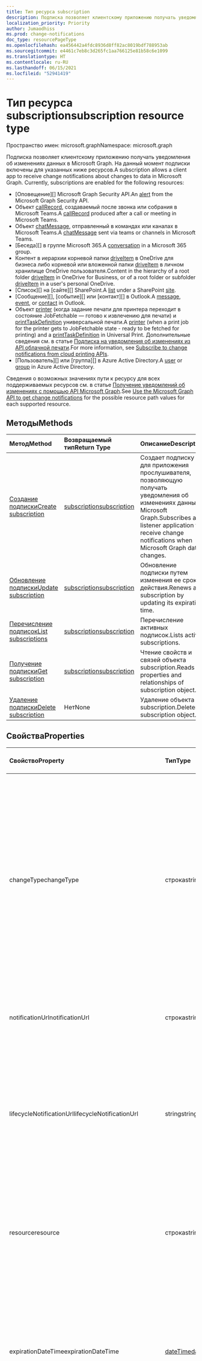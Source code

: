 ```yaml
---
title: Тип ресурса subscription
description: Подписка позволяет клиентскому приложению получать уведомления об изменениях данных в Microsoft Graph. На данный момент подписки включены для указанных ниже ресурсов.
localization_priority: Priority
author: Jumaodhiss
ms.prod: change-notifications
doc_type: resourcePageType
ms.openlocfilehash: ea456442a4fdc8936d8ff82ac8019bdf788953ab
ms.sourcegitcommit: e4461c7eb8c3d265fc1aa766125e81b58c6e1099
ms.translationtype: HT
ms.contentlocale: ru-RU
ms.lasthandoff: 06/15/2021
ms.locfileid: "52941419"
---
```

# <a name="subscription-resource-type"></a><span data-ttu-id="02319-104">Тип ресурса subscription</span><span class="sxs-lookup"><span data-stu-id="02319-104">subscription resource type</span></span>

<span data-ttu-id="02319-105">Пространство имен: microsoft.graph</span><span class="sxs-lookup"><span data-stu-id="02319-105">Namespace: microsoft.graph</span></span>

<span data-ttu-id="02319-p102">Подписка позволяет клиентскому приложению получать уведомления об изменениях данных в Microsoft Graph. На данный момент подписки включены для указанных ниже ресурсов.</span><span class="sxs-lookup"><span data-stu-id="02319-p102">A subscription allows a client app to receive change notifications about changes to data in Microsoft Graph. Currently, subscriptions are enabled for the following resources:</span></span>

- <span data-ttu-id="02319-108">[Оповещение][] Microsoft Graph Security API.</span><span class="sxs-lookup"><span data-stu-id="02319-108">An [alert][] from the Microsoft Graph Security API.</span></span>
- <span data-ttu-id="02319-109">Объект [callRecord][], создаваемый после звонка или собрания в Microsoft Teams.</span><span class="sxs-lookup"><span data-stu-id="02319-109">A [callRecord][] produced after a call or meeting in Microsoft Teams.</span></span>
- <span data-ttu-id="02319-110">Объект [chatMessage][], отправленный в командах или каналах в Microsoft Teams.</span><span class="sxs-lookup"><span data-stu-id="02319-110">A [chatMessage][] sent via teams or channels in Microsoft Teams.</span></span>
- <span data-ttu-id="02319-111">[Беседа][] в группе Microsoft 365.</span><span class="sxs-lookup"><span data-stu-id="02319-111">A [conversation][] in a Microsoft 365 group.</span></span>
- <span data-ttu-id="02319-112">Контент в иерархии корневой папки [driveItem][] в OneDrive для бизнеса либо корневой или вложенной папки [driveItem][] в личном хранилище OneDrive пользователя.</span><span class="sxs-lookup"><span data-stu-id="02319-112">Content in the hierarchy of a root folder [driveItem][] in OneDrive for Business, or of a root folder or subfolder [driveItem][] in a user's personal OneDrive.</span></span>
- <span data-ttu-id="02319-113">[Список][] на [сайте][] SharePoint.</span><span class="sxs-lookup"><span data-stu-id="02319-113">A [list][] under a SharePoint [site][].</span></span>
- <span data-ttu-id="02319-114">[Сообщение][], [событие][] или [контакт][] в Outlook.</span><span class="sxs-lookup"><span data-stu-id="02319-114">A [message][], [event][], or [contact][] in Outlook.</span></span>
- <span data-ttu-id="02319-115">Объект [printer][] (когда задание печати для принтера переходит в состояние JobFetchable — готово к извлечению для печати) и [printTaskDefinition][] универсальной печати.</span><span class="sxs-lookup"><span data-stu-id="02319-115">A [printer][] (when a print job for the printer gets to JobFetchable state - ready to be fetched for printing) and a [printTaskDefinition][] in Universal Print.</span></span> <span data-ttu-id="02319-116">Дополнительные сведения см. в статье [Подписка на уведомления об изменениях из API облачной печати](/graph/universal-print-webhook-notifications).</span><span class="sxs-lookup"><span data-stu-id="02319-116">For more information, see [Subscribe to change notifications from cloud printing APIs](/graph/universal-print-webhook-notifications).</span></span>
- <span data-ttu-id="02319-117">[Пользователь][] или [группа][] в Azure Active Directory.</span><span class="sxs-lookup"><span data-stu-id="02319-117">A [user][] or [group][] in Azure Active Directory.</span></span>

<span data-ttu-id="02319-118">Сведения о возможных значениях пути к ресурсу для всех поддерживаемых ресурсов см. в статье [Получение уведомлений об изменениях с помощью API Microsoft Graph](webhooks.md).</span><span class="sxs-lookup"><span data-stu-id="02319-118">See [Use the Microsoft Graph API to get change notifications](webhooks.md) for the possible resource path values for each supported resource.</span></span>

## <a name="methods"></a><span data-ttu-id="02319-119">Методы</span><span class="sxs-lookup"><span data-stu-id="02319-119">Methods</span></span>

| <span data-ttu-id="02319-120">Метод</span><span class="sxs-lookup"><span data-stu-id="02319-120">Method</span></span> | <span data-ttu-id="02319-121">Возвращаемый тип</span><span class="sxs-lookup"><span data-stu-id="02319-121">Return Type</span></span> | <span data-ttu-id="02319-122">Описание</span><span class="sxs-lookup"><span data-stu-id="02319-122">Description</span></span> |
|:-------|:------------|:------------|
| [<span data-ttu-id="02319-123">Создание подписки</span><span class="sxs-lookup"><span data-stu-id="02319-123">Create subscription</span></span>](../api/subscription-post-subscriptions.md) | [<span data-ttu-id="02319-124">subscription</span><span class="sxs-lookup"><span data-stu-id="02319-124">subscription</span></span>](subscription.md) | <span data-ttu-id="02319-125">Создает подписку для приложения прослушивателя, позволяющую получать уведомления об изменениях данных в Microsoft Graph.</span><span class="sxs-lookup"><span data-stu-id="02319-125">Subscribes a listener application to receive change notifications when Microsoft Graph data changes.</span></span> |
| [<span data-ttu-id="02319-126">Обновление подписки</span><span class="sxs-lookup"><span data-stu-id="02319-126">Update subscription</span></span>](../api/subscription-update.md) | [<span data-ttu-id="02319-127">subscription</span><span class="sxs-lookup"><span data-stu-id="02319-127">subscription</span></span>](subscription.md) | <span data-ttu-id="02319-128">Обновление подписки путем изменения ее срока действия.</span><span class="sxs-lookup"><span data-stu-id="02319-128">Renews a subscription by updating its expiration time.</span></span> |
| [<span data-ttu-id="02319-129">Перечисление подписок</span><span class="sxs-lookup"><span data-stu-id="02319-129">List subscriptions</span></span>](../api/subscription-list.md) | [<span data-ttu-id="02319-130">subscription</span><span class="sxs-lookup"><span data-stu-id="02319-130">subscription</span></span>](subscription.md) | <span data-ttu-id="02319-131">Перечисление активных подписок.</span><span class="sxs-lookup"><span data-stu-id="02319-131">Lists active subscriptions.</span></span> |
| [<span data-ttu-id="02319-132">Получение подписки</span><span class="sxs-lookup"><span data-stu-id="02319-132">Get subscription</span></span>](../api/subscription-get.md) | [<span data-ttu-id="02319-133">subscription</span><span class="sxs-lookup"><span data-stu-id="02319-133">subscription</span></span>](subscription.md) | <span data-ttu-id="02319-134">Чтение свойств и связей объекта subscription.</span><span class="sxs-lookup"><span data-stu-id="02319-134">Reads properties and relationships of subscription object.</span></span> |
| [<span data-ttu-id="02319-135">Удаление подписки</span><span class="sxs-lookup"><span data-stu-id="02319-135">Delete subscription</span></span>](../api/subscription-delete.md) | <span data-ttu-id="02319-136">Нет</span><span class="sxs-lookup"><span data-stu-id="02319-136">None</span></span> | <span data-ttu-id="02319-137">Удаление объекта subscription.</span><span class="sxs-lookup"><span data-stu-id="02319-137">Deletes a subscription object.</span></span> |

## <a name="properties"></a><span data-ttu-id="02319-138">Свойства</span><span class="sxs-lookup"><span data-stu-id="02319-138">Properties</span></span>

| <span data-ttu-id="02319-139">Свойство</span><span class="sxs-lookup"><span data-stu-id="02319-139">Property</span></span> | <span data-ttu-id="02319-140">Тип</span><span class="sxs-lookup"><span data-stu-id="02319-140">Type</span></span> | <span data-ttu-id="02319-141">Описание</span><span class="sxs-lookup"><span data-stu-id="02319-141">Description</span></span> | <span data-ttu-id="02319-142">Поддерживаемые ресурсы</span><span class="sxs-lookup"><span data-stu-id="02319-142">Supported Resources</span></span> |
|:---------|:-----|:------------|:--------------|
| <span data-ttu-id="02319-143">changeType</span><span class="sxs-lookup"><span data-stu-id="02319-143">changeType</span></span> | <span data-ttu-id="02319-144">строка</span><span class="sxs-lookup"><span data-stu-id="02319-144">string</span></span> | <span data-ttu-id="02319-145">Обязательный.</span><span class="sxs-lookup"><span data-stu-id="02319-145">Required.</span></span> <span data-ttu-id="02319-146">Указывает тип изменения в ресурсе, на который оформлена подписка и при возникновении которого будет создано уведомление об изменении.</span><span class="sxs-lookup"><span data-stu-id="02319-146">Indicates the type of change in the subscribed resource that will raise a change notification.</span></span> <span data-ttu-id="02319-147">Поддерживаемые значения: `created`, `updated`, `deleted`.</span><span class="sxs-lookup"><span data-stu-id="02319-147">The supported values are: `created`, `updated`, `deleted`.</span></span> <span data-ttu-id="02319-148">Вы можете объединить несколько значений, указав их в списке с разделителями-запятыми.</span><span class="sxs-lookup"><span data-stu-id="02319-148">Multiple values can be combined using a comma-separated list.</span></span><br><br><span data-ttu-id="02319-149">Примечание. Уведомления об изменении корневых элементов диска и списков поддерживают только changeType `updated`.</span><span class="sxs-lookup"><span data-stu-id="02319-149">Note: Drive root item and list change notifications support only the `updated` changeType.</span></span> <span data-ttu-id="02319-150">Уведомления об изменении пользователей и групп поддерживают changeType `updated` и `deleted`.</span><span class="sxs-lookup"><span data-stu-id="02319-150">User and group change notifications support `updated` and `deleted` changeType.</span></span> | <span data-ttu-id="02319-151">Все</span><span class="sxs-lookup"><span data-stu-id="02319-151">All</span></span> |
| <span data-ttu-id="02319-152">notificationUrl</span><span class="sxs-lookup"><span data-stu-id="02319-152">notificationUrl</span></span> | <span data-ttu-id="02319-153">строка</span><span class="sxs-lookup"><span data-stu-id="02319-153">string</span></span> | <span data-ttu-id="02319-p106">Обязательно. URL-адрес конечной точки, которая будет получать уведомления об изменениях. Этот URL-адрес должен использовать протокол HTTPS.</span><span class="sxs-lookup"><span data-stu-id="02319-p106">Required. The URL of the endpoint that will receive the change notifications. This URL must make use of the HTTPS protocol.</span></span> | <span data-ttu-id="02319-157">Все</span><span class="sxs-lookup"><span data-stu-id="02319-157">All</span></span> |
| <span data-ttu-id="02319-158">lifecycleNotificationUrl</span><span class="sxs-lookup"><span data-stu-id="02319-158">lifecycleNotificationUrl</span></span> | <span data-ttu-id="02319-159">string</span><span class="sxs-lookup"><span data-stu-id="02319-159">string</span></span> | <span data-ttu-id="02319-160">URL-адрес конечной точки, принимающей уведомления жизненного цикла, в том числе уведомления `subscriptionRemoved` и `missed`.</span><span class="sxs-lookup"><span data-stu-id="02319-160">The URL of the endpoint that receives lifecycle notifications, including `subscriptionRemoved` and `missed` notifications.</span></span> <span data-ttu-id="02319-161">Этот URL-адрес должен использовать протокол HTTPS.</span><span class="sxs-lookup"><span data-stu-id="02319-161">This URL must make use of the HTTPS protocol.</span></span> <span data-ttu-id="02319-162">Необязательно.</span><span class="sxs-lookup"><span data-stu-id="02319-162">Optional.</span></span> <br><br><span data-ttu-id="02319-163">[Дополнительные сведения](/graph/webhooks-lifecycle) об использовании уведомлений жизненного цикла ресурсами Outlook.</span><span class="sxs-lookup"><span data-stu-id="02319-163">[Read more](/graph/webhooks-lifecycle) about how Outlook resources use lifecycle notifications.</span></span> | <span data-ttu-id="02319-164">Все</span><span class="sxs-lookup"><span data-stu-id="02319-164">All</span></span> |
| <span data-ttu-id="02319-165">resource</span><span class="sxs-lookup"><span data-stu-id="02319-165">resource</span></span> | <span data-ttu-id="02319-166">строка</span><span class="sxs-lookup"><span data-stu-id="02319-166">string</span></span> | <span data-ttu-id="02319-167">Обязательное.</span><span class="sxs-lookup"><span data-stu-id="02319-167">Required.</span></span> <span data-ttu-id="02319-168">Указывает ресурс, для которого будут отслеживаться изменения.</span><span class="sxs-lookup"><span data-stu-id="02319-168">Specifies the resource that will be monitored for changes.</span></span> <span data-ttu-id="02319-169">Не включайте базовый URL-адрес (`https://graph.microsoft.com/v1.0/`).</span><span class="sxs-lookup"><span data-stu-id="02319-169">Do not include the base URL (`https://graph.microsoft.com/v1.0/`).</span></span> <span data-ttu-id="02319-170">См. возможные [значения](webhooks.md) пути к ресурсу для всех поддерживаемых ресурсов.</span><span class="sxs-lookup"><span data-stu-id="02319-170">See the possible resource path [values](webhooks.md) for each supported resource.</span></span>| <span data-ttu-id="02319-171">Все</span><span class="sxs-lookup"><span data-stu-id="02319-171">All</span></span> |
| <span data-ttu-id="02319-172">expirationDateTime</span><span class="sxs-lookup"><span data-stu-id="02319-172">expirationDateTime</span></span> | [<span data-ttu-id="02319-173">dateTime</span><span class="sxs-lookup"><span data-stu-id="02319-173">dateTime</span></span>](https://tools.ietf.org/html/rfc3339) | <span data-ttu-id="02319-p109">Обязательно. Указывает дату и время истечения срока действия подписки на веб-перехватчик. Используется время в формате UTC, и оно может представлять собой время с момента создания подписки, которое зависит от ресурса, на который оформлена подписка.  Сведения о максимально поддерживаемом сроке подписки см. в таблице ниже.</span><span class="sxs-lookup"><span data-stu-id="02319-p109">Required. Specifies the date and time when the webhook subscription expires. The time is in UTC, and can be an amount of time from subscription creation that varies for the resource subscribed to.  See the table below for maximum supported subscription length of time.</span></span> | <span data-ttu-id="02319-178">Все</span><span class="sxs-lookup"><span data-stu-id="02319-178">All</span></span> |
| <span data-ttu-id="02319-179">clientState</span><span class="sxs-lookup"><span data-stu-id="02319-179">clientState</span></span> | <span data-ttu-id="02319-180">string</span><span class="sxs-lookup"><span data-stu-id="02319-180">string</span></span> | <span data-ttu-id="02319-181">Необязательно.</span><span class="sxs-lookup"><span data-stu-id="02319-181">Optional.</span></span> <span data-ttu-id="02319-182">Указывает значение свойства `clientState`, отправляемого службой в каждом уведомлении об изменении.</span><span class="sxs-lookup"><span data-stu-id="02319-182">Specifies the value of the `clientState` property sent by the service in each change notification.</span></span> <span data-ttu-id="02319-183">Максимальная длина — 128 символов.</span><span class="sxs-lookup"><span data-stu-id="02319-183">The maximum length is 128 characters.</span></span> <span data-ttu-id="02319-184">Клиент может проверить, пришло ли уведомление об изменении от службы, сравнив значение свойства `clientState`, отправленного с подпиской, со значением свойства `clientState`, получаемого с каждым уведомлением об изменении.</span><span class="sxs-lookup"><span data-stu-id="02319-184">The client can check that the change notification came from the service by comparing the value of the `clientState` property sent with the subscription with the value of the `clientState` property received with each change notification.</span></span> | <span data-ttu-id="02319-185">Все</span><span class="sxs-lookup"><span data-stu-id="02319-185">All</span></span> |
| <span data-ttu-id="02319-186">id</span><span class="sxs-lookup"><span data-stu-id="02319-186">id</span></span> | <span data-ttu-id="02319-187">string</span><span class="sxs-lookup"><span data-stu-id="02319-187">string</span></span> | <span data-ttu-id="02319-p111">Уникальный идентификатор для подписки. Только для чтения.</span><span class="sxs-lookup"><span data-stu-id="02319-p111">Unique identifier for the subscription. Read-only.</span></span> | <span data-ttu-id="02319-190">Все</span><span class="sxs-lookup"><span data-stu-id="02319-190">All</span></span> |
| <span data-ttu-id="02319-191">applicationId</span><span class="sxs-lookup"><span data-stu-id="02319-191">applicationId</span></span> | <span data-ttu-id="02319-192">string</span><span class="sxs-lookup"><span data-stu-id="02319-192">string</span></span> | <span data-ttu-id="02319-p112">Идентификатор приложения, использованного для создания подписки. Только для чтения.</span><span class="sxs-lookup"><span data-stu-id="02319-p112">Identifier of the application used to create the subscription. Read-only.</span></span> | <span data-ttu-id="02319-195">Все</span><span class="sxs-lookup"><span data-stu-id="02319-195">All</span></span> |
| <span data-ttu-id="02319-196">creatorId</span><span class="sxs-lookup"><span data-stu-id="02319-196">creatorId</span></span> | <span data-ttu-id="02319-197">string</span><span class="sxs-lookup"><span data-stu-id="02319-197">string</span></span> | <span data-ttu-id="02319-198">Идентификатор пользователя или субъекта-службы, которые создали подписку.</span><span class="sxs-lookup"><span data-stu-id="02319-198">Identifier of the user or service principal that created the subscription.</span></span> <span data-ttu-id="02319-199">Если в приложении использовались делегированные разрешения для создания подписки, это поле содержит идентификатор вошедшего пользователя, от имени которого вызвано приложение.</span><span class="sxs-lookup"><span data-stu-id="02319-199">If the app used delegated permissions to create the subscription, this field contains the id of the signed-in user the app called on behalf of.</span></span> <span data-ttu-id="02319-200">Если в приложении использовались разрешения для приложений, это поле содержит идентификатор субъекта-службы, соответствующей приложению.</span><span class="sxs-lookup"><span data-stu-id="02319-200">If the app used application permissions, this field contains the id of the service principal corresponding to the app.</span></span> <span data-ttu-id="02319-201">Только для чтения.</span><span class="sxs-lookup"><span data-stu-id="02319-201">Read-only.</span></span> | <span data-ttu-id="02319-202">Все</span><span class="sxs-lookup"><span data-stu-id="02319-202">All</span></span> |
| <span data-ttu-id="02319-203">includeResourceData</span><span class="sxs-lookup"><span data-stu-id="02319-203">includeResourceData</span></span> | <span data-ttu-id="02319-204">Boolean</span><span class="sxs-lookup"><span data-stu-id="02319-204">Boolean</span></span> | <span data-ttu-id="02319-205">Если присвоено значение `true`, уведомления об изменениях [включают данные ресурса](/graph/webhooks-with-resource-data) (например, содержимое сообщения чата).</span><span class="sxs-lookup"><span data-stu-id="02319-205">When set to `true`, change notifications [include resource data](/graph/webhooks-with-resource-data) (such as content of a chat message).</span></span> <span data-ttu-id="02319-206">Необязательно.</span><span class="sxs-lookup"><span data-stu-id="02319-206">Optional.</span></span> | <span data-ttu-id="02319-207">Все</span><span class="sxs-lookup"><span data-stu-id="02319-207">All</span></span> |
| <span data-ttu-id="02319-208">encryptionCertificate</span><span class="sxs-lookup"><span data-stu-id="02319-208">encryptionCertificate</span></span> | <span data-ttu-id="02319-209">string</span><span class="sxs-lookup"><span data-stu-id="02319-209">string</span></span> | <span data-ttu-id="02319-210">Представление в кодировке Base64 сертификата с открытым ключом, используемое для шифрования данных ресурса в уведомлениях об изменениях.</span><span class="sxs-lookup"><span data-stu-id="02319-210">A base64-encoded representation of a certificate with a public key used to encrypt resource data in change notifications.</span></span> <span data-ttu-id="02319-211">Необязательно.</span><span class="sxs-lookup"><span data-stu-id="02319-211">Optional.</span></span> <span data-ttu-id="02319-212">Обязательно, если **includeResourceData** имеет значение true.</span><span class="sxs-lookup"><span data-stu-id="02319-212">Required when **includeResourceData** is true.</span></span> | <span data-ttu-id="02319-213">Все</span><span class="sxs-lookup"><span data-stu-id="02319-213">All</span></span> |
| <span data-ttu-id="02319-214">encryptionCertificateId</span><span class="sxs-lookup"><span data-stu-id="02319-214">encryptionCertificateId</span></span> | <span data-ttu-id="02319-215">string</span><span class="sxs-lookup"><span data-stu-id="02319-215">string</span></span> | <span data-ttu-id="02319-p116">Предоставляемый приложением настраиваемый идентификатор, помогающий определить сертификат, необходимый для расшифровки данных ресурса. Необязательный.</span><span class="sxs-lookup"><span data-stu-id="02319-p116">A custom app-provided identifier to help identify the certificate needed to decrypt resource data. Optional.</span></span>| <span data-ttu-id="02319-218">Все</span><span class="sxs-lookup"><span data-stu-id="02319-218">All</span></span> |
| <span data-ttu-id="02319-219">latestSupportedTlsVersion</span><span class="sxs-lookup"><span data-stu-id="02319-219">latestSupportedTlsVersion</span></span> | <span data-ttu-id="02319-220">Строка</span><span class="sxs-lookup"><span data-stu-id="02319-220">String</span></span> | <span data-ttu-id="02319-221">Указывает последнюю версию протокола TLS, поддерживаемую конечной точкой уведомлений, указанной с помощью свойства **notificationUrl**.</span><span class="sxs-lookup"><span data-stu-id="02319-221">Specifies the latest version of Transport Layer Security (TLS) that the notification endpoint, specified by **notificationUrl**, supports.</span></span> <span data-ttu-id="02319-222">Допустимые значения: `v1_0`, `v1_1`, `v1_2`, `v1_3`.</span><span class="sxs-lookup"><span data-stu-id="02319-222">The possible values are: `v1_0`, `v1_1`, `v1_2`, `v1_3`.</span></span> </br></br><span data-ttu-id="02319-223">Для подписчиков, чья конечная точка уведомлений поддерживает более раннюю версию, чем рекомендуемая в настоящее время (TLS 1.2), указание этого свойства в установленные [сроки](https://developer.microsoft.com/graph/blogs/microsoft-graph-subscriptions-deprecating-tls-1-0-and-1-1/) позволит им временно применять устаревшую версию TLS до перехода на TLS 1.2.</span><span class="sxs-lookup"><span data-stu-id="02319-223">For subscribers whose notification endpoint supports a version lower than the currently recommended version (TLS 1.2), specifying this property by a set [timeline](https://developer.microsoft.com/graph/blogs/microsoft-graph-subscriptions-deprecating-tls-1-0-and-1-1/) allows them to temporarily use their deprecated version of TLS before completing their upgrade to TLS 1.2.</span></span> <span data-ttu-id="02319-224">Если такие подписчики не настроят это свойство согласно соответствующим срокам, действия с подпиской будут завершаться сбоем.</span><span class="sxs-lookup"><span data-stu-id="02319-224">For these subscribers, not setting this property per the timeline would result in subscription operations failing.</span></span> </br></br><span data-ttu-id="02319-225">Для подписчиков, чья конечная точка уведомлений уже поддерживает TLS 1.2, настройка этого свойства необязательна.</span><span class="sxs-lookup"><span data-stu-id="02319-225">For subscribers whose notification endpoint already supports TLS 1.2, setting this property is optional.</span></span> <span data-ttu-id="02319-226">В таких случаях Microsoft Graph по умолчанию присваивает свойству значение `v1_2`.</span><span class="sxs-lookup"><span data-stu-id="02319-226">In such cases, Microsoft Graph defaults the property to `v1_2`.</span></span> | <span data-ttu-id="02319-227">Все</span><span class="sxs-lookup"><span data-stu-id="02319-227">All</span></span> |
| <span data-ttu-id="02319-228">notificationContentType</span><span class="sxs-lookup"><span data-stu-id="02319-228">notificationContentType</span></span> | <span data-ttu-id="02319-229">строка</span><span class="sxs-lookup"><span data-stu-id="02319-229">string</span></span> | <span data-ttu-id="02319-230">Нужный тип контента для уведомлений об изменениях MS Graph для поддерживаемых типов ресурсов.</span><span class="sxs-lookup"><span data-stu-id="02319-230">Desired content-type for MS Graph change notifications for supported resource types.</span></span> <span data-ttu-id="02319-231">Тип контента по умолчанию — "application/json".</span><span class="sxs-lookup"><span data-stu-id="02319-231">The default content-type is the "application/json" content-type.</span></span> | <span data-ttu-id="02319-232">Все</span><span class="sxs-lookup"><span data-stu-id="02319-232">All</span></span> |
| <span data-ttu-id="02319-233">notificationQueryOptions</span><span class="sxs-lookup"><span data-stu-id="02319-233">notificationQueryOptions</span></span> | <span data-ttu-id="02319-234">строка</span><span class="sxs-lookup"><span data-stu-id="02319-234">string</span></span> | <span data-ttu-id="02319-235">Параметры запросов OData для указания значения целевого ресурса.</span><span class="sxs-lookup"><span data-stu-id="02319-235">OData Query Options for specifying value for the targeting resource.</span></span> <span data-ttu-id="02319-236">Клиенты получают уведомления, когда ресурс переходит в состояние, соответствующее указанным здесь параметрам запроса.</span><span class="sxs-lookup"><span data-stu-id="02319-236">Clients receive notifications when resource reaches the state matching the query options provided here.</span></span> <span data-ttu-id="02319-237">Благодаря этому новому свойству в полезных данных создания подписки, а также существующим свойствам, веб-перехватчики будут предоставлять уведомления, когда ресурс достигает нужного состояния, указанного в свойстве notificationQueryOptions, например когда завершается задание печати, когда значение свойства `isFetchable` ресурса задания печати принимает значение true и т. д.</span><span class="sxs-lookup"><span data-stu-id="02319-237">With this new property in the subscription creation payload along with all existing properties, Webhooks will deliver notifications whenever a resource reaches the desired state mentioned in the notificationQueryOptions property eg  when the print job is completed, when a print job resource `isFetchable` property value becomes true etc.</span></span> | [<span data-ttu-id="02319-238">Служба универсальной печати</span><span class="sxs-lookup"><span data-stu-id="02319-238">Universal Print Service</span></span>](/graph/universal-print-webhook-notifications) |

### <a name="maximum-length-of-subscription-per-resource-type"></a><span data-ttu-id="02319-239">Максимальный период подписки для каждого из типов ресурсов</span><span class="sxs-lookup"><span data-stu-id="02319-239">Maximum length of subscription per resource type</span></span>

| <span data-ttu-id="02319-240">Ресурс</span><span class="sxs-lookup"><span data-stu-id="02319-240">Resource</span></span>            | <span data-ttu-id="02319-241">Максимальный срок действия</span><span class="sxs-lookup"><span data-stu-id="02319-241">Maximum expiration time</span></span>  |
|:--------------------|:-------------------------|
| <span data-ttu-id="02319-242">**Оповещение** безопасности</span><span class="sxs-lookup"><span data-stu-id="02319-242">Security **alert**</span></span>     | <span data-ttu-id="02319-243">43200 минут (до 30 дней)</span><span class="sxs-lookup"><span data-stu-id="02319-243">43200 minutes (under 30 days)</span></span>  |
| <span data-ttu-id="02319-244">**callRecord** в Teams</span><span class="sxs-lookup"><span data-stu-id="02319-244">Teams **callRecord**</span></span>    | <span data-ttu-id="02319-245">4230 минут (до 3 дней)</span><span class="sxs-lookup"><span data-stu-id="02319-245">4230 minutes (under 3 days)</span></span>  |
| <span data-ttu-id="02319-246">**chatMessage** в Teams</span><span class="sxs-lookup"><span data-stu-id="02319-246">Teams **chatMessage**</span></span>    | <span data-ttu-id="02319-247">60 минут (1 час)</span><span class="sxs-lookup"><span data-stu-id="02319-247">60 minutes (1 hour)</span></span>  |
| <span data-ttu-id="02319-248">Групповая **беседа**</span><span class="sxs-lookup"><span data-stu-id="02319-248">Group **conversation**</span></span> | <span data-ttu-id="02319-249">4230 минут (до 3 дней)</span><span class="sxs-lookup"><span data-stu-id="02319-249">4230 minutes (under 3 days)</span></span>    |
| <span data-ttu-id="02319-250">**driveItem** OneDrive</span><span class="sxs-lookup"><span data-stu-id="02319-250">OneDrive **driveItem**</span></span>    | <span data-ttu-id="02319-251">43200 минут (до 30 дней)</span><span class="sxs-lookup"><span data-stu-id="02319-251">42300 minutes (under 30 days)</span></span>    |
| <span data-ttu-id="02319-252">**Список** SharePoint</span><span class="sxs-lookup"><span data-stu-id="02319-252">SharePoint **list**</span></span>    | <span data-ttu-id="02319-253">43200 минут (до 30 дней)</span><span class="sxs-lookup"><span data-stu-id="02319-253">42300 minutes (under 30 days)</span></span>    |
| <span data-ttu-id="02319-254">**Сообщение**, **событие**, **контакт** Outlook</span><span class="sxs-lookup"><span data-stu-id="02319-254">Outlook **message**, **event**, **contact**</span></span>              | <span data-ttu-id="02319-255">4230 минут (до 3 дней)</span><span class="sxs-lookup"><span data-stu-id="02319-255">4230 minutes (under 3 days)</span></span>    |
| <span data-ttu-id="02319-256">**Пользователь**, **группа**, другие ресурсы каталога</span><span class="sxs-lookup"><span data-stu-id="02319-256">**user**, **group**, other directory resources</span></span>   | <span data-ttu-id="02319-257">41 760 минут (до 29 дней)</span><span class="sxs-lookup"><span data-stu-id="02319-257">41760 minutes (under 29 days)</span></span>    |
| <span data-ttu-id="02319-258">**printer** печати</span><span class="sxs-lookup"><span data-stu-id="02319-258">Print **printer**</span></span> | <span data-ttu-id="02319-259">4230 минут (до 3 дней)</span><span class="sxs-lookup"><span data-stu-id="02319-259">4230 minutes (under 3 days)</span></span>    |
| <span data-ttu-id="02319-260">**printTaskDefinition** печати</span><span class="sxs-lookup"><span data-stu-id="02319-260">Print **printTaskDefinition**</span></span> | <span data-ttu-id="02319-261">4230 минут (до 3 дней)</span><span class="sxs-lookup"><span data-stu-id="02319-261">4230 minutes (under 3 days)</span></span>    |


> <span data-ttu-id="02319-262">**Примечание.** Для существующих приложений и новых приложений не должно превышаться допустимое значение.</span><span class="sxs-lookup"><span data-stu-id="02319-262">**Note:** Existing applications and new applications should not exceed the supported value.</span></span> <span data-ttu-id="02319-263">В будущем любые запросы на создание или продление подписки со значением, превышающим максимальное, будут завершаться ошибкой.</span><span class="sxs-lookup"><span data-stu-id="02319-263">In the future, any requests to create or renew a subscription beyond the maximum value will fail.</span></span>

## <a name="relationships"></a><span data-ttu-id="02319-264">Отношения</span><span class="sxs-lookup"><span data-stu-id="02319-264">Relationships</span></span>

<span data-ttu-id="02319-265">Нет</span><span class="sxs-lookup"><span data-stu-id="02319-265">None</span></span>

## <a name="json-representation"></a><span data-ttu-id="02319-266">Представление JSON</span><span class="sxs-lookup"><span data-stu-id="02319-266">JSON representation</span></span>

<span data-ttu-id="02319-267">Ниже представлено описание ресурса в формате JSON.</span><span class="sxs-lookup"><span data-stu-id="02319-267">Here is a JSON representation of the resource.</span></span>

<!--{
  "blockType": "resource",
  "optionalProperties": [],
  "baseType": "microsoft.graph.entity",
  "@odata.type": "microsoft.graph.subscription",
  "@odata.annotations": [
    {
      "capabilities": {
        "skippable": false,
        "toppable": false,
        "countable": false,
        "expandable": false,
        "filterable": false,
        "referenceable": false,
        "selectable": false,
        "sortable": false
      }
    }
  ]
}-->

```json
{
  "changeType": "string",
  "notificationUrl": "string",
  "lifecycleNotificationUrl": "string",
  "resource": "string",
  "applicationId" : "string",
  "expirationDateTime": "String (timestamp)",
  "id": "string (identifier)",
  "clientState": "string",
  "creatorId": "string",
  "includeResourceData": "boolean",
  "encryptionCertificate": "string",
  "encryptionCertificateId": "string",
  "latestSupportedTlsVersion": "string",
  "notificationContentType": "string",
  "notificationQueryOptions": "string"
}
```

[contact]: ./contact.md
[conversation]: ./conversation.md
[driveItem]: ./driveitem.md
[list]: ./list.md
[site]: ./site.md
[event]: ./event.md
[group]: ./group.md
[message]: ./message.md
[user]: ./user.md
[alert]: ./alert.md
[chatMessage]: ./chatmessage.md
[callRecord]: ./callrecords-callrecord.md
[printer]: ./printer.md
[printTaskDefinition]: ./printtaskdefinition.md

<!-- uuid: 8fcb5dbc-d5aa-4681-8e31-b001d5168d79
2015-10-25 14:57:30 UTC -->
<!-- {
  "type": "#page.annotation",
  "description": "subscription resource",
  "keywords": "",
  "section": "documentation",
  "tocPath&quot;: &quot;"
}-->

